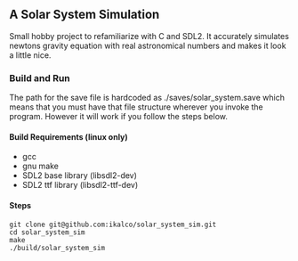 ## A Solar System Simulation

Small hobby project to refamiliarize with C and SDL2.
It accurately simulates newtons gravity equation with
real astronomical numbers and makes it look a little nice.

### Build and Run

The path for the save file is hardcoded as ./saves/solar_system.save
which means that you must have that file structure wherever you invoke
the program. However it will work if you follow the steps below.

#### Build Requirements (linux only)
- gcc
- gnu make
- SDL2 base library (libsdl2-dev)
- SDL2 ttf library  (libsdl2-ttf-dev)

#### Steps
```
git clone git@github.com:ikalco/solar_system_sim.git
cd solar_system_sim
make
./build/solar_system_sim
```
